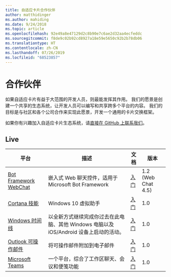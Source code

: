 ```yaml
---
title: 自适应卡片合作伙伴
author: matthidinger
ms.author: mahiding
ms.date: 9/24/2018
ms.topic: article
ms.openlocfilehash: 92e49a8e47129d2c8b90e7c6ae2d32aa4ecfeddc
ms.sourcegitcommit: f8de9c02b92cd8927a18e59e5650c92b2b78db06
ms.translationtype: HT
ms.contentlocale: zh-CN
ms.lasthandoff: 07/26/2019
ms.locfileid: "68523857"
---
```

# <a name="partners"></a>合作伙伴 

如果自适应卡片有益于大范围的开发人员，则最能发挥其作用。 我们的愿景是创建一个共享的生态系统，让开发人员可以编写和共享跨多个平台的内容。 我们的目标是与社区和各个公司合作来实现此愿景，开发一个通用的卡片交换框架。

如果你有兴趣加入自适应卡片生态系统，请[直接在 GitHub 上联系我们](https://github.com/Microsoft/AdaptiveCards)。

## <a name="live"></a>Live

平台 | 描述 | 文档 | 版本
---------|-------------|---------------|---------
[Bot Framework WebChat](https://github.com/Microsoft/BotFramework-WebChat)  | 嵌入式 Web 聊天控件，适用于 Microsoft Bot Framework | [入门](https://docs.microsoft.com/en-us/adaptive-cards/get-started/bots) | 1.2 (Web Chat 4.5)
[Cortana 技能](https://docs.microsoft.com/en-us/cortana/skills/adaptive-cards) | Windows 10 虚拟助手 | [入门](https://docs.microsoft.com/en-us/adaptive-cards/get-started/bots) | 1.0
[Windows 时间线](https://blogs.windows.com/windowsexperience/2017/12/19/announcing-windows-10-insider-preview-build-17063-pc/) | 以全新方式继续完成你过去在此电脑、其他 Windows 电脑以及 iOS/Android 设备上启动的活动。 | [入门](https://docs.microsoft.com/en-us/adaptive-cards/get-started/windows) | 1.0
[Outlook 可操作邮件](https://docs.microsoft.com/en-us/outlook/actionable-messages/)  | 将可操作邮件附加到电子邮件 | [入门](https://docs.microsoft.com/en-us/outlook/actionable-messages/) | 1.0
[Microsoft Teams](https://products.office.com/en-US/microsoft-teams/group-chat-software) | 一个平台，综合了工作区聊天、会议和便笺功能 | [入门](https://docs.microsoft.com/en-us/microsoftteams/platform/concepts/cards/cards-reference#adaptive-card) | 1.0
